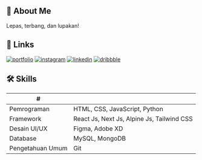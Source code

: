 
## 🚀 About Me
Lepas, terbang, dan lupakan!


## 🔗 Links
[![portfolio](https://img.shields.io/badge/my_portfolio-000?style=for-the-badge&logo=ko-fi&logoColor=white)](https://yorisofficial.github.io/)
[![instagram](https://img.shields.io/badge/instagram-E4405F?style=for-the-badge&logo=instagram&logoColor=white)](https://www.instagram.com/yode_78)
[![linkedin](https://img.shields.io/badge/linkedin-0A66C2?style=for-the-badge&logo=linkedin&logoColor=white)](https://www.linkedin.com/in/ade-yoga-wiyadnyana/)
[![dribbble](https://img.shields.io/badge/dribbble-EA4C89?style=for-the-badge&logo=dribbble&logoColor=white)](https://dribbble.com/yode_78)




## 🛠 Skills

| #           |          |
|------------------|------------------|
| Pemrograman      | HTML, CSS, JavaScript, Python |
| Framework        | React Js, Next Js, Alpine Js, Tailwind CSS |
| Desain UI/UX     | Figma, Adobe XD |
| Database         | MySQL, MongoDB |
| Pengetahuan Umum | Git |



